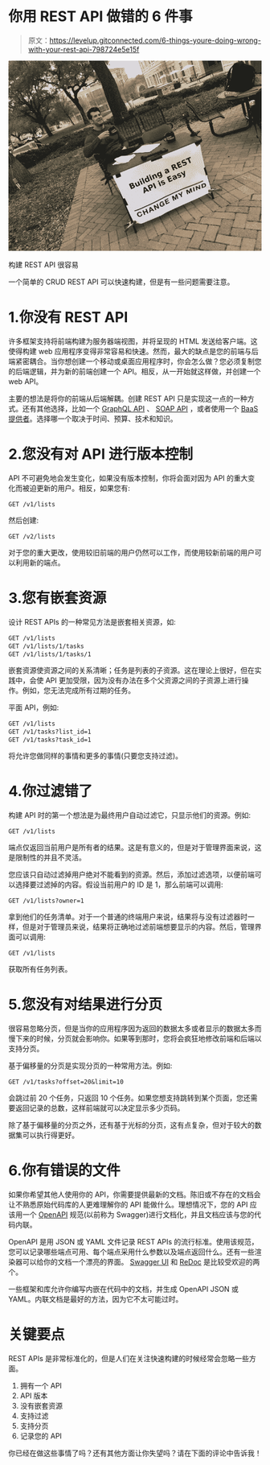 # 你用 REST API 做错的 6 件事

> 原文：<https://levelup.gitconnected.com/6-things-youre-doing-wrong-with-your-rest-api-798724e5e15f>

![](img/b2bf5bc7799306480b6406e94f2146bd.png)

构建 REST API 很容易

一个简单的 CRUD REST API 可以快速构建，但是有一些问题需要注意。

# 1.你没有 REST API

许多框架支持将前端构建为服务器端视图，并将呈现的 HTML 发送给客户端。这使得构建 web 应用程序变得非常容易和快速。然而，最大的缺点是您的前端与后端紧密耦合。当你想创建一个移动或桌面应用程序时，你会怎么做？您必须复制您的后端逻辑，并为新的前端创建一个 API。相反，从一开始就这样做，并创建一个 web API。

主要的想法是将你的前端从后端解耦。创建 REST API 只是实现这一点的一种方式。还有其他选择，比如一个 [GraphQL API](https://graphql.org/) 、 [SOAP API](https://www.soapui.org/learn/api/soap-vs-rest-api/) ，或者使用一个 [BaaS 提供者](https://blog.back4app.com/baas-providers/)。选择哪一个取决于时间、预算、技术和知识。

# 2.您没有对 API 进行版本控制

API 不可避免地会发生变化，如果没有版本控制，你将会面对因为 API 的重大变化而被迫更新的用户。相反，如果您有:

```
GET /v1/lists
```

然后创建:

```
GET /v2/lists
```

对于您的重大更改，使用较旧前端的用户仍然可以工作，而使用较新前端的用户可以利用新的端点。

# 3.您有嵌套资源

设计 REST APIs 的一种常见方法是嵌套相关资源，如:

```
GET /v1/lists
GET /v1/lists/1/tasks
GET /v1/lists/1/tasks/1
```

嵌套资源使资源之间的关系清晰；任务是列表的子资源。这在理论上很好，但在实践中，会使 API 更加受限，因为没有办法在多个父资源之间的子资源上进行操作。例如，您无法完成所有过期的任务。

平面 API，例如:

```
GET /v1/lists
GET /v1/tasks?list_id=1
GET /v1/tasks?task_id=1
```

将允许您做同样的事情和更多的事情(只要您支持过滤)。

# 4.你过滤错了

构建 API 时的第一个想法是为最终用户自动过滤它，只显示他们的资源。例如:

```
GET /v1/lists
```

端点仅返回当前用户是所有者的结果。这是有意义的，但是对于管理界面来说，这是限制性的并且不灵活。

您应该只自动过滤掉用户绝对不能看到的资源。然后，添加过滤选项，以便前端可以选择要过滤掉的内容。假设当前用户的 ID 是 1，那么前端可以调用:

```
GET /v1/lists?owner=1
```

拿到他们的任务清单。对于一个普通的终端用户来说，结果将与没有过滤器时一样，但是对于管理员来说，结果将正确地过滤前端想要显示的内容。然后，管理界面可以调用:

```
GET /v1/lists
```

获取所有任务列表。

# 5.您没有对结果进行分页

很容易忽略分页，但是当你的应用程序因为返回的数据太多或者显示的数据太多而慢下来的时候，分页就会影响你。如果等到那时，您将会疯狂地修改前端和后端以支持分页。

基于偏移量的分页是实现分页的一种常用方法。例如:

```
GET /v1/tasks?offset=20&limit=10
```

会跳过前 20 个任务，只返回 10 个任务。如果您想支持跳转到某个页面，您还需要返回记录的总数，这样前端就可以决定显示多少页码。

除了基于偏移量的分页之外，还有基于光标的分页，这有点复杂，但对于较大的数据集可以执行得更好。

# 6.你有错误的文件

如果你希望其他人使用你的 API，你需要提供最新的文档。陈旧或不存在的文档会让不熟悉原始代码库的人更难理解你的 API 能做什么。理想情况下，您的 API 应该用一个 [OpenAPI](https://swagger.io/docs/specification/about/) 规范(以前称为 Swagger)进行文档化，并且文档应该与您的代码内联。

OpenAPI 是用 JSON 或 YAML 文件记录 REST APIs 的流行标准。使用该规范，您可以记录哪些端点可用、每个端点采用什么参数以及端点返回什么。还有一些渲染器可以给你的文档一个漂亮的界面。 [Swagger UI](https://swagger.io/tools/swagger-ui/) 和 [ReDoc](https://github.com/Redocly/redoc) 是比较受欢迎的两个。

一些框架和库允许你编写内嵌在代码中的文档，并生成 OpenAPI JSON 或 YAML。内联文档是最好的方法，因为它不太可能过时。

# 关键要点

REST APIs 是非常标准化的，但是人们在关注快速构建的时候经常会忽略一些方面。

1.  拥有一个 API
2.  API 版本
3.  没有嵌套资源
4.  支持过滤
5.  支持分页
6.  记录您的 API

你已经在做这些事情了吗？还有其他方面让你失望吗？请在下面的评论中告诉我！